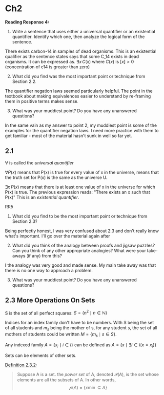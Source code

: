 # Ch2

**Reading Response 4:**

1.  Write a sentence that uses either a universal quantifier or an existential quantifier. Identify which one, then analyze the logical form of the sentence.

There exists carbon-14 in samples of dead organisms. This is an existential qualifier as the sentence states says that some C_14 exists in dead organisms. It can be expressed as. $\exists x \,C(x)$ where $C(x)$ is $[x]>0$ (concentration of c14 is greater than zero)

2.  What did you find was the most important point or technique from Section 2.2.

The quantifier negation laws seemed particularly helpful. The point in the textbook about making equivalences easier to understand by re-framing them in positive terms makes sense.


3.  What was your muddiest point? Do you have any unanswered questions?

In the same vain as my answer to point 2, my muddiest point is some of the examples for the quantifier negation laws. I need more practice with them to get familiar - most of the material hasn't sunk in well so far yet.

## 2.1

$\forall$ is called the *universal quantifier* 

$\forall P(x)$ means that P(x) is true for every value of x in the universe, means that the truth set for P(x) is the same as the universe U.

$\exists x\,P(x)$ means that there is at least one value of x in the universe for which P(x) is true. The previous expression reads: "There exists an x such that P(x)" This is an *existential quantifier*.

RR5 

1.  What did you find to be the most important point or technique from Section 2.3?  

Being perfectly honest, I was very confused about 2.3 and don't really know what's important. I'll go over the material again after 

2.  What did you think of the analogy between proofs and jigsaw puzzles? Can you think of any other appropriate analogies? What were your take-aways (if any) from this?  

I the analogy was very good and made sense. My main take away was that there is no one way to approach a problem.

3.  What was your muddiest point? Do you have any unanswered questions?


## 2.3 More Operations On Sets

S is the set of all perfect squares: $S = \{n^2\mid n \in \mathbb{N}\}$

Indices for an index family don't have to be numbers. With S being the set of all students and $m_s$ being the mother of s, for any student s, the set of all mothers of students could be written  $M = \{m_s \mid s \in S\}$.


Any indexed family $A = \{x_i \mid i \in I\}$ can be defined as $A = \{ 
x \mid \exists i \in I(x = x_i)\}$


Sets can be elements of other sets.

<u>Definition 2.3.2:</u>

> Suppose A is a set. the *power set* of A, denoted $\mathcal{P}(A)$, is the set whose elements are all the subsets of A. In other words,
> $$\mathcal{p}(A) = \{x \min  \subseteq A\}$$





